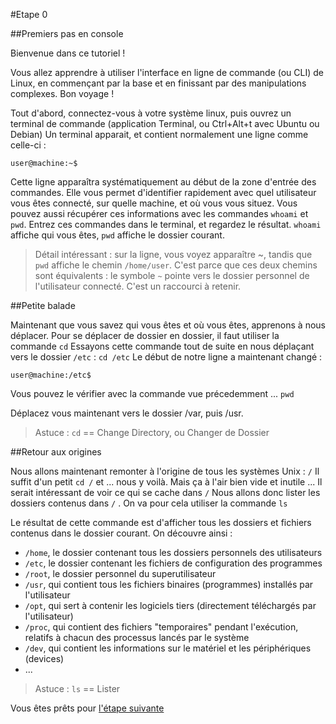 #Etape 0

##Premiers pas en console

Bienvenue dans ce tutoriel ! 

Vous allez apprendre à utiliser l'interface en ligne de commande (ou CLI) de Linux, en commençant par la base et en finissant par des manipulations complexes. Bon voyage ! 

Tout d'abord, connectez-vous à votre système linux, puis ouvrez un terminal de commande (application Terminal, ou Ctrl+Alt+t avec Ubuntu ou Debian)
Un terminal apparait, et contient normalement une ligne comme celle-ci :

```shell
user@machine:~$
```

Cette ligne apparaîtra systématiquement au début de la zone d'entrée des commandes. Elle vous permet d'identifier rapidement avec quel utilisateur vous êtes connecté, sur quelle machine, et où vous vous situez.
Vous pouvez aussi récupérer ces informations avec les commandes `whoami` et `pwd`. Entrez ces commandes dans le terminal, et regardez le résultat.
`whoami` affiche qui vous êtes, `pwd` affiche le dossier courant. 

>Détail intéressant : sur la ligne, vous voyez apparaître ~, tandis que `pwd` affiche le chemin `/home/user`. C'est parce que ces deux chemins sont équivalents : le symbole `~` pointe vers le dossier personnel de l'utilisateur connecté. C'est un raccourci à retenir.

##Petite balade

Maintenant que vous savez qui vous êtes et où vous êtes, apprenons à nous déplacer.
Pour se déplacer de dossier en dossier, il faut utiliser la commande `cd`
Essayons cette commande tout de suite en nous déplaçant vers le dossier `/etc` : `cd /etc`
Le début de notre ligne a maintenant changé : 
```shell
user@machine:/etc$
```
Vous pouvez le vérifier avec la commande vue précedemment ... `pwd`

Déplacez vous maintenant vers le dossier /var, puis /usr. 

>Astuce : `cd` == Change Directory, ou Changer de Dossier

##Retour aux origines

Nous allons maintenant remonter à l'origine de tous les systèmes Unix : `/`
Il suffit d'un petit `cd /` et ... nous y voilà. Mais ça à l'air bien vide et inutile ... Il serait intéressant de voir ce qui se cache dans `/`
Nous allons donc lister les dossiers contenus dans `/` . On va pour cela utiliser la commande `ls`

Le résultat de cette commande est d'afficher tous les dossiers et fichiers contenus dans le dossier courant. On découvre ainsi : 
  * `/home`, le dossier contenant tous les dossiers personnels des utilisateurs
  * `/etc`, le dossier contenant les fichiers de configuration des programmes
  * `/root`, le dossier personnel du superutilisateur
  * `/usr`, qui contient tous les fichiers binaires (programmes) installés par l'utilisateur
  * `/opt`, qui sert à contenir les logiciels tiers (directement téléchargés par l'utilisateur)
  * `/proc`, qui contient des fichiers "temporaires" pendant l'exécution, relatifs à chacun des processus lancés par le système
  * `/dev`, qui contient les informations sur le matériel et les périphériques (devices)
  * ...

>Astuce : `ls` == Lister

Vous êtes prêts pour [l'étape suivante](https://github.com/Nat-Faeeria/tuto-cli-linux/master/step-1)
